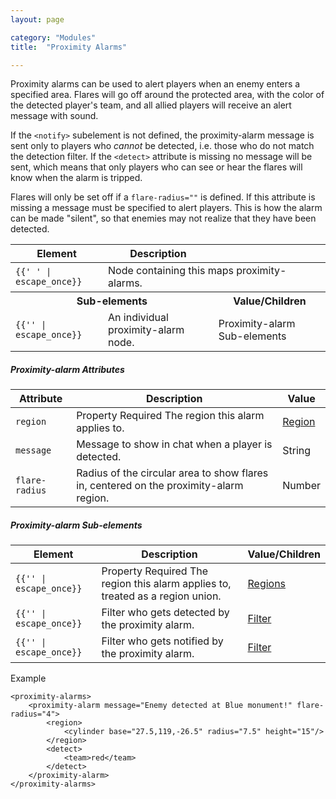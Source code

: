 ```yaml
---
layout: page

category: "Modules"
title:  "Proximity Alarms"

---
```


Proximity alarms can be used to alert players when an enemy enters a specified area. Flares will go off around the protected area, with the color of the detected player's team, and all allied players will receive an alert message with sound.

If the `<notify>` subelement is not defined, the proximity-alarm message is sent only to players who _cannot_ be detected, i.e. those who do not match the detection filter. If the `<detect>` attribute is missing no message will be sent, which means that only players who can see or hear the flares will know when the alarm is tripped.

Flares will only be set off if a `flare-radius=""` is defined. If this attribute is missing a message must be specified to alert players. This is how the alarm can be made "silent", so that enemies may not realize that they have been detected.

<div class='table-responsive'>
  <table class='table table-striped table-condensed'>
    <thead>
      <tr>
        <th>Element</th>
        <th>Description</th>
        <th></th>
      </tr>
    </thead>
    <tbody>
      <tr>
        <td>
          <span class='highlight'>
            <code>{{'<proximity-alarms> </proximity-alarms>' | escape_once}}</code>
          </span>
        </td>
        <td colspan='2'>Node containing this maps proximity-alarms.</td>
      </tr>
      <tr>
        <th colspan='2'>Sub-elements</th>
        <th>Value/Children</th>
      </tr>
      <tr>
        <td>
          <span class='highlight'>
            <code>{{'<proximity-alarm>' | escape_once}}</code>
          </span>
        </td>
        <td>An individual proximity-alarm node.</td>
        <td>
          <span class='label label-default'>Proximity-alarm Sub-elements</span>
        </td>
      </tr>
    </tbody>
  </table>
</div>
<h5>Proximity-alarm Attributes</h5>
<div class='table-responsive'>
  <table class='table table-striped table-condensed'>
    <thead>
      <tr>
        <th>Attribute</th>
        <th>Description</th>
        <th>Value</th>
      </tr>
    </thead>
    <tbody>
      <tr>
        <td>
          <code>region</code>
        </td>
        <td>
          <span class='label label-default' title='Can be either this attribute or a sub-element.'>Property</span>
          <span class='label label-danger'>Required</span>
          The region this alarm applies to.
        </td>
        <td>
          <a href='/modules/regions'>Region</a>
        </td>
      </tr>
      <tr>
        <td>
          <code>message</code>
        </td>
        <td>Message to show in chat when a player is detected.</td>
        <td>
          <span class='label label-primary'>String</span>
        </td>
      </tr>
      <tr>
        <td>
          <code>flare-radius</code>
        </td>
        <td>Radius of the circular area to show flares in, centered on the proximity-alarm region.</td>
        <td>
          <span class='label label-primary'>Number</span>
        </td>
      </tr>
    </tbody>
  </table>
</div>
<h5>Proximity-alarm Sub-elements</h5>
<div class='table-responsive'>
  <table class='table table-striped table-condensed'>
    <thead>
      <tr>
        <th>Element</th>
        <th>Description</th>
        <th>Value/Children</th>
      </tr>
    </thead>
    <tbody>
      <tr>
        <td>
          <span class='highlight'>
            <code>{{'<region>' | escape_once}}</code>
          </span>
        </td>
        <td>
          <span class='label label-default' title='Can be either this sub-element or an attribute.'>Property</span>
          <span class='label label-danger'>Required</span>
          The region this alarm applies to, treated as a region union.
        </td>
        <td>
          <a href='/modules/regions'>Regions</a>
        </td>
      </tr>
      <tr>
        <td>
          <span class='highlight'>
            <code>{{'<detect>' | escape_once}}</code>
          </span>
        </td>
        <td>Filter who gets detected by the proximity alarm.</td>
        <td>
          <a href='/modules/filters'>Filter</a>
        </td>
      </tr>
      <tr>
        <td>
          <span class='highlight'>
            <code>{{'<notify>' | escape_once}}</code>
          </span>
        </td>
        <td>Filter who gets notified by the proximity alarm.</td>
        <td>
          <a href='/modules/filters'>Filter</a>
        </td>
      </tr>
    </tbody>
  </table>
</div>

Example

    <proximity-alarms>
        <proximity-alarm message="Enemy detected at Blue monument!" flare-radius="4">
            <region>
                <cylinder base="27.5,119,-26.5" radius="7.5" height="15"/>
            </region>
            <detect>
                <team>red</team>
            </detect>
        </proximity-alarm>
    </proximity-alarms>
